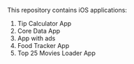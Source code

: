 This repository contains iOS applications:
1. Tip Calculator App
2. Core Data App
3. App with ads 
4. Food Tracker App
5. Top 25 Movies Loader App
